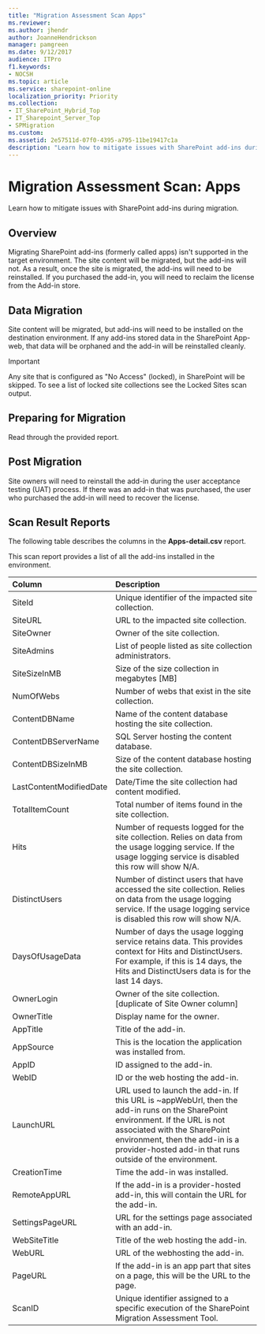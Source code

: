 ```yaml
---
title: "Migration Assessment Scan Apps"
ms.reviewer: 
ms.author: jhendr
author: JoanneHendrickson
manager: pamgreen
ms.date: 9/12/2017
audience: ITPro
f1.keywords:
- NOCSH
ms.topic: article
ms.service: sharepoint-online
localization_priority: Priority
ms.collection:
- IT_SharePoint_Hybrid_Top
- IT_Sharepoint_Server_Top
- SPMigration
ms.custom: 
ms.assetid: 2e57511d-07f0-4395-a795-11be19417c1a
description: "Learn how to mitigate issues with SharePoint add-ins during migration."
---
```


# Migration Assessment Scan: Apps

Learn how to mitigate issues with SharePoint add-ins during migration.
  
## Overview

Migrating SharePoint add-ins (formerly called apps) isn't supported in the target environment. The site content will be migrated, but the add-ins will not. As a result, once the site is migrated, the add-ins will need to be reinstalled. If you purchased the add-in, you will need to reclaim the license from the Add-in store.
  
## Data Migration

Site content will be migrated, but add-ins will need to be installed on the destination environment. If any add-ins stored data in the SharePoint App-web, that data will be orphaned and the add-in will be reinstalled cleanly.
  
> [!IMPORTANT]
> Any site that is configured as "No Access" (locked), in SharePoint will be skipped. To see a list of locked site collections see the Locked Sites scan output. 
  
## Preparing for Migration

Read through the provided report.
  
## Post Migration

Site owners will need to reinstall the add-in during the user acceptance testing (UAT) process. If there was an add-in that was purchased, the user who purchased the add-in will need to recover the license.
  
## Scan Result Reports

The following table describes the columns in the **Apps-detail.csv** report. 
  
This scan report provides a list of all the add-ins installed in the environment.
  
|**Column**|**Description**|
|:-----|:-----|
|SiteId  <br/> |Unique identifier of the impacted site collection.  <br/> |
|SiteURL  <br/> |URL to the impacted site collection.  <br/> |
|SiteOwner  <br/> |Owner of the site collection.  <br/> |
|SiteAdmins  <br/> |List of people listed as site collection administrators.  <br/> |
|SiteSizeInMB  <br/> |Size of the size collection in megabytes [MB]  <br/> |
|NumOfWebs  <br/> |Number of webs that exist in the site collection.  <br/> |
|ContentDBName  <br/> |Name of the content database hosting the site collection.  <br/> |
|ContentDBServerName  <br/> |SQL Server hosting the content database.  <br/> |
|ContentDBSizeInMB  <br/> |Size of the content database hosting the site collection.  <br/> |
|LastContentModifiedDate  <br/> |Date/Time the site collection had content modified.  <br/> |
|TotalItemCount  <br/> |Total number of items found in the site collection.  <br/> |
|Hits  <br/> |Number of requests logged for the site collection. Relies on data from the usage logging service. If the usage logging service is disabled this row will show N/A.  <br/> |
|DistinctUsers  <br/> |Number of distinct users that have accessed the site collection. Relies on data from the usage logging service. If the usage logging service is disabled this row will show N/A.  <br/> |
|DaysOfUsageData  <br/> |Number of days the usage logging service retains data. This provides context for Hits and DistinctUsers. For example, if this is 14 days, the Hits and DistinctUsers data is for the last 14 days.  <br/> |
|OwnerLogin  <br/> |Owner of the site collection. [duplicate of Site Owner column]  <br/> |
|OwnerTitle  <br/> |Display name for the owner.  <br/> |
|AppTitle  <br/> |Title of the add-in.  <br/> |
|AppSource  <br/> |This is the location the application was installed from.  <br/> |
|AppID  <br/> |ID assigned to the add-in.  <br/> |
|WebID  <br/> |ID or the web hosting the add-in.  <br/> |
|LaunchURL  <br/> |URL used to launch the add-in. If this URL is ~appWebUrl, then the add-in runs on the SharePoint environment. If the URL is not associated with the SharePoint environment, then the add-in is a provider-hosted add-in that runs outside of the environment.  <br/> |
|CreationTime  <br/> |Time the add-in was installed.  <br/> |
|RemoteAppURL  <br/> |If the add-in is a provider-hosted add-in, this will contain the URL for the add-in.  <br/> |
|SettingsPageURL  <br/> |URL for the settings page associated with an add-in.  <br/> |
|WebSiteTitle  <br/> |Title of the web hosting the add-in.  <br/> |
|WebURL  <br/> |URL of the webhosting the add-in.  <br/> |
|PageURL  <br/> |If the add-in is an app part that sites on a page, this will be the URL to the page.  <br/> |
|ScanID  <br/> |Unique identifier assigned to a specific execution of the SharePoint Migration Assessment Tool.  <br/> |
   

